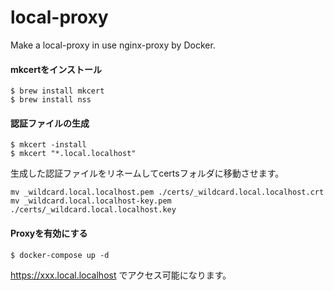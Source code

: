 # local-proxy
Make a local-proxy in use nginx-proxy by Docker.


#### mkcertをインストール
```
$ brew install mkcert
$ brew install nss
```

#### 認証ファイルの生成
```
$ mkcert -install
$ mkcert "*.local.localhost"
```

生成した認証ファイルをリネームしてcertsフォルダに移動させます。
```
mv _wildcard.local.localhost.pem ./certs/_wildcard.local.localhost.crt
mv _wildcard.local.localhost-key.pem ./certs/_wildcard.local.localhost.key
```


#### Proxyを有効にする

```
$ docker-compose up -d
```

https://xxx.local.localhost でアクセス可能になります。